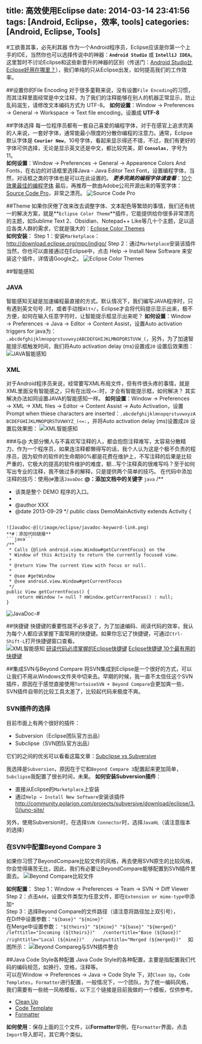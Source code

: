 title: 高效使用Eclipse
date: 2014-03-14 23:41:56
tags: [Android, Eclipse，效率, tools]
categories: [Android, Eclipse, Tools]
---

#工欲善其事，必先利其器
作为一个Android程序员，Eclipse应该是你第一个上手的IDE，当然你也可以选择传说中的神器：**`Android Studio`** 或 **`IntelliJ IDEA`**。这里暂时不讨论Eclipse和这些新晋升的神器的区别（传送门：[Android Studio比Eclipse好用在哪里？][1]），我们单纯的只从Eclipse出发，如何提高我们的工作效率。

##设置你的File Encoding
对于很多童鞋来说，没有设置`File Encoding`的习惯，而其注释里面经常是中文注释，为了我们的注释能够在别人的机器正常显示，防止乱码滋生，请修改文本编码方式为 UTF-8。
**如何设置**：Window → Preferences → General → Workspace → Text file encoding，设置成 **UTF-8**

##字体选择
每一位程序员都有一套自己喜爱的编程字体，对于在感官上追求完美的人来说，一套好字体，通常能最小限度的分散你编程的注意力。通常，Eclipse默认字体是 **`Courier New`**，10号字体，看起来显示得还不错，不过，我们有更好的字体可供选择，无论是显示英文还是中文，都比较完美，即 **`Consolas`**，字号为11。  
**如何设置**：Window → Preferences → General → Appearence Colors And Fonts，在右边的对话框里选择Java - Java Editor Text Font，设置编程字体，当然，对话框之类的字体也是可以在此设置的。
***更多完美的编程字体请查看***：[10个效果最佳的编程字体][2]
最后，再推荐一款由Adobe公司开源出来的等宽字体：[Source Code Pro][3]，非常之漂亮。
![Source Code Pro](/image/eclipse/source-code-pro.png)

##Theme
如果你厌倦了改来改去调整字体、文本配色等繁琐的事情，我们还有统一的解决方案，就是**`Eclipse Color Theme`**插件，它能提供给你很多非常漂亮的主题，如Sublime Text 2、Obsidian、Notepad++ Like等几十个主题，足以适应各类人群的需求，它就是强大的：[Eclipse Color Themes][4]  
**如何安装**：
Step 1：安装`Marketplace`：http://download.eclipse.org/mpc/indigo/ 
Step 2：通过`Marketplace`安装该插件
当然，你也可以直接通过在Eclipse中，点击 Help → Install New Software 来安装这个插件，详情请Google之。
![Eclipse Color Themes](/image/eclipse/eclipse-color-themes.jpg)

##智能感知
### JAVA
智能感知无疑是加速编程最直接的方式。默认情况下，我们编写JAVA程序时，只有遇到英文句号`.`时，或者手动按`Alt+/`，Eclipse才会将代码提示显示出来，极不方便，如何在输入任意字符时，让智能提示框显示出来呢？
**如何设置**：Window → Preferences → Java → Editor → Content Assist，设置Auto activation triggers for java为：  
`.abcdefghijklmnopqrstuvwxyzABCDEFGHIJKLMNOPQRSTUVW_(`，另外，为了加速智能提示框触发时间，我们将Auto activation delay (ms)设置成`20`
设置后效果图：
![JAVA智能感知](/image/eclipse/eclipse-java-intellisense.png)

### XML
对于Android程序员来说，经常要写XML布局文件，但有件很头疼的事情，就是XML里面没有智能感之，只有在出现`<=:`时，才会有智能提示框，如何解决？
其实解决办法如同设置JAVA的智能感知一样。
**如何设置**：Window → Preferences → XML → XML files → Editor → Content Assist → Auto Activation，设置Prompt when thiese characters are inserted：`.abcdefghijklmnopqrstuvwxyzABCDEFGHIJKLMNOPQRSTUVWXYZ_(<=:`，并将Auto activation delay (ms)设置成`20`
设置后效果图：
![XML智能感知](/image/eclipse/eclipse-xml-intellisense.png)

##\#与@
大部分懒人与不喜欢写注释的人，都会抱怨注释难写，太容易分散精力，作为一个程序员，如果连注释都懒得写的话，我个人认为这是个极不负责的程序员，因为软件的软件的生命期80%都是花费在维护上，不写注释的后果是比较严重的，它极大的提高的软件维护的难度，额...写个注释真的很难写吗？至于如何写出专业的注释，我不做过多的解释，只是提供两个简单的技巧。
在代码中添加注释的技巧：使用`@#`激活`JavaDoc`
**@：添加文档中的关键字**
```java```
/**
 * 该类是整个 DEMO 程序的入口。
 * 
 * @author XXX
 * @date 2013-09-29
 */
public class DemoMainActivity extends Activity {
```

![JavaDoc-@](/image/eclipse/javadoc-keyword-link.png)
**#：添加代码链接**
```java```
/**
 * Calls {@link android.view.Window#getCurrentFocus} on the
 * Window of this Activity to return the currently focused view.
 * 
 * @return View The current View with focus or null.
 * 
 * @see #getWindow
 * @see android.view.Window#getCurrentFocus
 */
public View getCurrentFocus() {
    return mWindow != null ? mWindow.getCurrentFocus() : null;
}
```
![JavaDoc-#](/image/eclipse/javadoc-code-link.png)

##快捷键
快捷键的重要性就不必多说了，为了加速编码、阅读代码的效率，我认为每个人都应该掌握下面常用的快捷键。如果你忘记了快捷键，可通过`Ctrl-Shift-L`打开快捷键窗口查看。  
![XML智能感知](/image/eclipse/eclipse-shortcut.png)
[研读代码必须掌握的Eclipse快捷键][5]
[Eclipse快捷键 10个最有用的快捷键][6]

##集成SVN与Beyond Compare
将SVN集成到Eclipse是一个很好的方式，可以让我们不用从Windows文件夹中切来去。早期的时候，我一直不太信任这个SVN插件，原因在于感觉直接使用`TortoiseSVN + Beyond Compare`会更加爽一些，SVN插件自带的比较工具太差了，比较起代码来极度不爽。
### SVN插件的选择
目前市面上有两个很好的插件：
- Subversion（Eclipse团队官方出品）
- Subclipse（SVN团队官方出品）

它们的之间的优劣可以看看这篇文章：[Subclipse vs Subversive][7]

我选择是`Subversion`，原因在于它和`Beyond Compare 3`配置起来更加简单，`Subclipse`我配置了很长时间，未果。
**如何安装Subversion插件**：
- 直接从Eclipse的`Marketplace`上安装
- 通过`Help → Install New Software`安装该插件  
http://community.polarion.com/projects/subversive/download/eclipse/3.0/juno-site/

另外，使用Subversion时，在选择`SVN Connector`时，选择`JavaHL`（请注意版本的选择）

### 在SVN中配置Beyond Compare 3
如果你习惯了BeyondCompare比较文件的风格，再去使用SVN原生的比较风格，你会觉得痛苦无比，因此，我们有必要让BeyondCompare能够配置到SVN插件里面去。
![Beyond Compare比较文件](/image/eclipse/beyond-compare.png)

**如何配置**：
Step 1：Window → Preferences → Team → SVN → Diff Viewer  
Step 2：点击`Add`，设置文件类型为任意文件，即在`Extension or mime-type`中添加`*`  
Step 3：选择Beyond Compare的文件路径（请注意将路径加上双引号），  
在Diff中设置参数：`"${base}" "${mine}"`  
在Merge中设置参数：
`
"${theirs}" "${mine}" "${base}" "${merged}"  
/lefttitle="Incoming (${theirs})"  
/centertitle="Base (${base})"  
/righttitle="Local (${mine})"  
/outputtitle="Merged (${merged})"  
`
如图所示：
![Beyond Compareg与SVN插件整合](/image/eclipse/svn-beyondcompare-integration.png)

##Java Code Style各种配置
Java Code Style的各种配置，主要是指配置我们代码的编码规范，如换行，空格，注释等。  
可以在Window → Preferences → Java → Code Style 下，对`Clean Up`，`Code Templates`，`Formatter`进行配置，一般情况下，一个团队，为了统一编码风格，我们需要有一些统一风格模板，以下三个链接是目前我做的一个模板，仅供参考。
- [Clean Up][8]
- [Code Template][9]
- [Formatter][10]

**如何使用**：保存上面的三个文件，以**Formatter**举例，在`Formatter`界面，点击`Import`导入即可，其它两个类似。

[1]: http://www.zhihu.com/question/21534929
[2]: http://www.iteye.com/news/11102-10-great-programming-font
[3]: http://www.iplaysoft.com/source-code-pro-font.html
[4]: http://eclipsecolorthemes.org/
[5]: http://www.cnblogs.com/yanyansha/archive/2011/08/30/2159265.html
[6]: http://www.open-open.com/bbs/view/1320934157953
[7]: https://www.akii.org/eclipse-svn-plugins-subclipse-vs-subversive.html
[8]: /resource/codestyle/CodeStyle-CleanUp.xml
[9]: /resource/codestyle/CodeStyle-CodeTemplates.xml
[10]: /resource/codestyle/CodeStyle-Formatter.xml
[11]: http://ips.chotee.com/wp-content/uploads/2012/f55126f99c1a_A3EB/source-code-pro.png